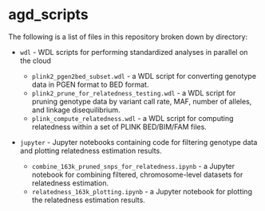# agd_scripts
The following is a list of files in this repository broken down by directory:
* ```wdl``` - WDL scripts for performing standardized analyses in parallel on the cloud
    * ```plink2_pgen2bed_subset.wdl``` - a WDL script for converting genotype data in PGEN format to BED format.
    * ```plink2_prune_for_relatedness_testing.wdl``` - a WDL script for pruning genotype data by variant call rate, MAF, number of alleles, and linkage disequilibrium.
    * ```plink_compute_relatedness.wdl``` - a WDL script for computing relatedness within a set of PLINK BED/BIM/FAM files.

* ```jupyter``` - Jupyter notebooks containing code for filtering genotype data and plotting relatedness estimation results.
    * ```combine_163k_pruned_snps_for_relatedness.ipynb``` - a Jupyter notebook for combining filtered, chromosome-level datasets for relatedness estimation.
    * ```relatedness_163k_plotting.ipynb``` - a Jupyter notebook for plotting the relatedness estimation results.